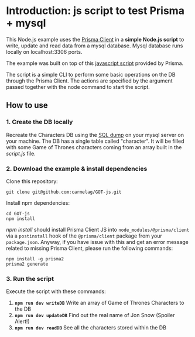 # Introduction: js script to test Prisma + mysql

This Node.js example uses the [Prisma Client](https://github.com/prisma/prisma2/blob/master/docs/prisma-client-js/api.md) in a **simple Node.js script** to write, update and read data from a mysql database. Mysql database runs locally on localhost:3306 ports.

The example was built on top of this [javascript script](https://github.com/prisma/prisma-examples/tree/prisma2/javascript/script) provided by Prisma.

The script is a simple CLI to perform some basic operations on the DB through the Prisma Client. 
The actions are specified by the argument passed together with the node command to start the script.


## How to use

### 1. Create the DB locally

Recreate the Characters DB using the [SQL dump](https://gist.github.com/carmelag/0492aa6251923560d94c43fa75e1887e) on your mysql server on your machine. The DB has a single table called "character". It will be filled with some Game of Thrones characters coming from an array built in the *script.js* file. 

### 2. Download the example & install dependencies

Clone this repository:

```
git clone git@github.com:carmelag/GOT-js.git
```

Install npm dependencies:

```
cd GOT-js
npm install

```

*npm install* should install Prisma Client JS into `node_modules/@prisma/client` via a `postinstall` hook of the `@prisma/client` package from your `package.json`. 
Anyway, if you have issue with this and get an error message related to missing Prisma Client, please run the following commands:

```
npm install -g prisma2
prisma2 generate
```

### 3. Run the script

Execute the script with these commands: 


   1. __`npm run dev writeDB`__   Write an array of Game of Thrones Characters to the DB
   2. __`npm run dev updateDB`__    Find out the real name of Jon Snow (Spoiler Alert!)
   3. __`npm run dev readDB`__   See all the characters stored within the DB
